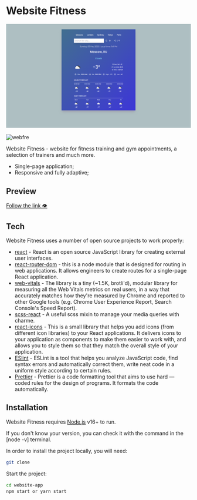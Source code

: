 # Website Fitness

![Image alt](https://github.com/Webfre/weather-forecast/blob/main/src/assets/weaherapp.png)

<p align="left"> <img src="https://komarev.com/ghpvc/?username=webfre&label=Profile%20views&color=0e75b6&style=flat" alt="webfre" /> </p>

Website Fitness - website for fitness training and gym appointments, a selection of trainers and much more.

- Single-page application;
- Responsive and fully adaptive;

## Preview

<a href="https://webfre.github.io/travel-tour/" target="_blank">Follow the link 👁</a>

## Tech

Website Fitness uses a number of open source projects to work properly:

- [react](https://reactjs.org/) - React is an open source JavaScript library for creating external user interfaces.
- [react-router-dom](https://reactrouter.com/en/main/start/tutorial) - this is a node module that is designed for routing in web applications. It allows engineers to create routes for a single-page React application.
- [web-vitals](https://www.npmjs.com/package/web-vitals) - The library is a tiny (~1.5K, brotli'd), modular library for measuring all the Web Vitals metrics on real users, in a way that accurately matches how they're measured by Chrome and reported to other Google tools (e.g. Chrome User Experience Report, Search Console's Speed Report).
- [scss-react](https://www.npmjs.com/package/scss-react) - A useful scss mixin to manage your media queries with charme.
- [react-icons](https://react-icons.github.io/react-icons/) - This is a small library that helps you add icons (from different icon libraries) to your React applications. It delivers icons to your application as components to make them easier to work with, and allows you to style them so that they match the overall style of your application.
- [ESlint](https://github.com/eslint/eslint) - ESLint is a tool that helps you analyze JavaScript code, find syntax errors and automatically correct them, write neat code in a uniform style according to certain rules.
- [Prettier](https://prettier.io/) - Prettier is a code formatting tool that aims to use hard — coded rules for the design of programs. It formats the code automatically.

## Installation

Website Fitness requires [Node.js](https://nodejs.org/) v16+ to run.

If you don't know your version, you can check it with the command in the [node -v] terminal.

In order to install the project locally, you will need:

```sh
git clone
```

Start the project:

```sh
cd website-app
npm start or yarn start
```
